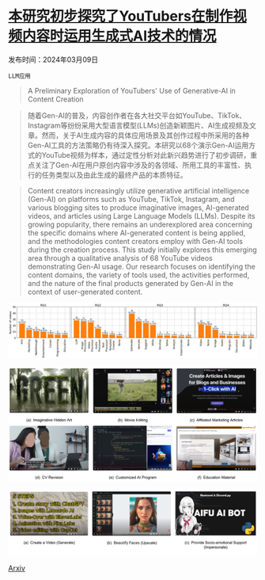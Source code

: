 # [本研究初步探究了YouTubers在制作视频内容时运用生成式AI技术的情况](https://arxiv.org/abs/2403.06039)

发布时间：2024年03月09日

`LLM应用`

> A Preliminary Exploration of YouTubers' Use of Generative-AI in Content Creation

> 随着Gen-AI的普及，内容创作者在各大社交平台如YouTube、TikTok、Instagram等纷纷采用大型语言模型(LLMs)创造新颖图片、AI生成视频及文章。然而，关于AI生成内容的具体应用场景及其创作过程中所采用的各种Gen-AI工具的方法策略仍有待深入探究。本研究以68个演示Gen-AI运用方式的YouTube视频为样本，通过定性分析对此新兴趋势进行了初步调研，重点关注了Gen-AI在用户原创内容中涉及的各领域、所用工具的丰富性、执行的任务类型以及由此生成的最终产品的本质特征。

> Content creators increasingly utilize generative artificial intelligence (Gen-AI) on platforms such as YouTube, TikTok, Instagram, and various blogging sites to produce imaginative images, AI-generated videos, and articles using Large Language Models (LLMs). Despite its growing popularity, there remains an underexplored area concerning the specific domains where AI-generated content is being applied, and the methodologies content creators employ with Gen-AI tools during the creation process. This study initially explores this emerging area through a qualitative analysis of 68 YouTube videos demonstrating Gen-AI usage. Our research focuses on identifying the content domains, the variety of tools used, the activities performed, and the nature of the final products generated by Gen-AI in the context of user-generated content.

![本研究初步探究了YouTubers在制作视频内容时运用生成式AI技术的情况](../../../paper_images/2403.06039/distribution.png)

![本研究初步探究了YouTubers在制作视频内容时运用生成式AI技术的情况](../../../paper_images/2403.06039/GenAIRQ1.png)

![本研究初步探究了YouTubers在制作视频内容时运用生成式AI技术的情况](../../../paper_images/2403.06039/GenAIRQ3.png)

[Arxiv](https://arxiv.org/abs/2403.06039)